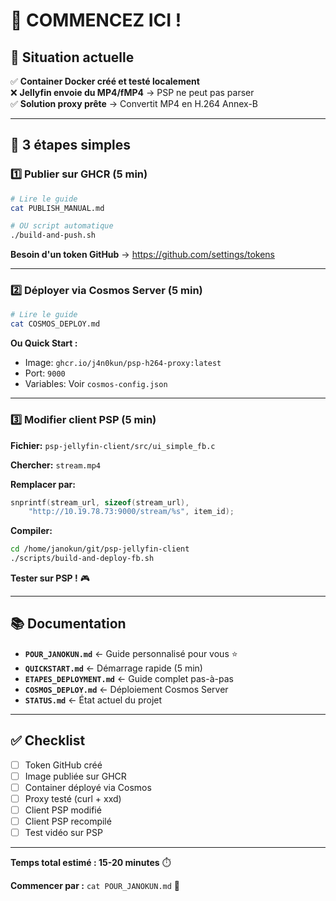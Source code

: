 # 🚀 COMMENCEZ ICI !

## 📍 Situation actuelle

✅ **Container Docker créé et testé localement**  
❌ **Jellyfin envoie du MP4/fMP4** → PSP ne peut pas parser  
✅ **Solution proxy prête** → Convertit MP4 en H.264 Annex-B  

---

## 🎯 3 étapes simples

### 1️⃣ Publier sur GHCR (5 min)

```bash
# Lire le guide
cat PUBLISH_MANUAL.md

# OU script automatique
./build-and-push.sh
```

**Besoin d'un token GitHub** → https://github.com/settings/tokens

---

### 2️⃣ Déployer via Cosmos Server (5 min)

```bash
# Lire le guide
cat COSMOS_DEPLOY.md
```

**Ou Quick Start :**
- Image: `ghcr.io/j4n0kun/psp-h264-proxy:latest`
- Port: `9000`
- Variables: Voir `cosmos-config.json`

---

### 3️⃣ Modifier client PSP (5 min)

**Fichier:** `psp-jellyfin-client/src/ui_simple_fb.c`

**Chercher:** `stream.mp4`

**Remplacer par:**
```c
snprintf(stream_url, sizeof(stream_url), 
    "http://10.19.78.73:9000/stream/%s", item_id);
```

**Compiler:**
```bash
cd /home/janokun/git/psp-jellyfin-client
./scripts/build-and-deploy-fb.sh
```

**Tester sur PSP !** 🎮

---

## 📚 Documentation

- **`POUR_JANOKUN.md`** ← Guide personnalisé pour vous ⭐
- **`QUICKSTART.md`** ← Démarrage rapide (5 min)
- **`ETAPES_DEPLOYMENT.md`** ← Guide complet pas-à-pas
- **`COSMOS_DEPLOY.md`** ← Déploiement Cosmos Server
- **`STATUS.md`** ← État actuel du projet

---

## ✅ Checklist

- [ ] Token GitHub créé
- [ ] Image publiée sur GHCR
- [ ] Container déployé via Cosmos
- [ ] Proxy testé (curl + xxd)
- [ ] Client PSP modifié
- [ ] Client PSP recompilé
- [ ] Test vidéo sur PSP

---

**Temps total estimé : 15-20 minutes** ⏱️

**Commencer par :** `cat POUR_JANOKUN.md` 📖
